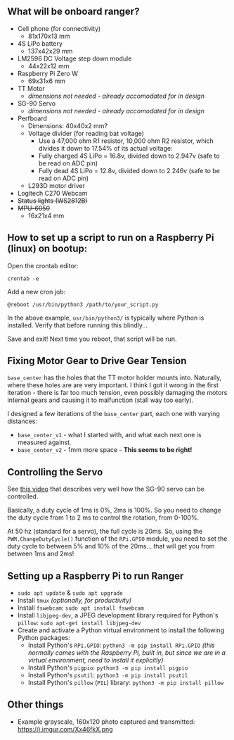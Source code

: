 ## What will be onboard ranger?
- Cell phone (for connectivity)
    - 81x170x13 mm
- 4S LiPo battery
    - 137x42x29 mm
- LM2596 DC Voltage step down module
    - 44x22x12 mm
- Raspberry Pi Zero W
    - 69x31x6 mm
- TT Motor
    - *dimensions not needed - already accomodated for in design*
- SG-90 Servo
    - *dimensions not needed - already accomodated for in design*
- Perfboard
    - Dimensions: 40x40x2 mm?
    - Voltage divider (for reading bat voltage)
        - Use a 47,000 ohm R1 resistor, 10,000 ohm R2 resistor, which divides it down to 17.54% of its actual voltage:
        - Fully charged 4S LiPo = 16.8v, divided down to 2.947v (safe to be read on ADC pin)
        - Fully dead 4S LiPo = 12.8v, divided down to 2.246v (safe to be read on ADC pin)
    - L293D motor driver
- Logitech C270 Webcam
- ~~Status lights (WS2812B)~~
- ~~MPU-6050~~
    - 16x21x4 mm

## How to set up a script to run on a Raspberry Pi (linux) on bootup:
Open the crontab editor:
```
crontab -e
```

Add a new cron job:
```
@reboot /usr/bin/python3 /path/to/your_script.py
```

In the above example, `usr/bin/python3/` is typically where Python is installed. Verify that before running this blindly...

Save and exit! Next time you reboot, that script will be run.

## Fixing Motor Gear to Drive Gear Tension
`base_center` has the holes that the TT motor holder mounts into. Naturally, where these holes are are very important. I think I got it wrong in the first iteration - there is far too much tension, even possibly damaging the motors internal gears and causing it to malfunction (stall way too early).

I designed a few iterations of the `base_center` part, each one with varying distances:
- `base_center_v1` - what I started with, and what each next one is measured against.
- `base_center_v2` - 1mm more space - **This seems to be right!**

## Controlling the Servo
See [this video](https://www.youtube.com/watch?v=uOQk8SJso6Q) that describes very well how the SG-90 servo can be controlled.

Basically, a duty cycle of 1ms is 0%, 2ms is 100%. So you need to change the duty cycle from 1 to 2 ms to control the rotation, from 0-100%.

At 50 hz (standard for a servo), the full cycle is 20ms. So, using the `PWM.ChangeDutyCycle()` function of the `RPi.GPIO` module, you need to set the duty cycle to between 5% and 10% of the 20ms... that will get you from between 1ms and 2ms!

## Setting up a Raspberry Pi to run Ranger
- `sudo apt update` & `sudo apt upgrade`
- Install `tmux` *(optionally, for productivity)*
- Install `fswebcam`: `sudo apt install fswebcam`
- Install `libjpeg-dev`, a JPEG development library required for Python's `pillow`: `sudo apt-get install libjpeg-dev`
- Create and activate a Python virtual environment to install the following Python packages:
    - Install Python's `RPi.GPIO`: `python3 -m pip install RPi.GPIO` *(this normally comes with the Raspberry Pi, built in, but since we are in a virtual environment, need to install it explicitly)*
    - Install Python's `pigpio`: `python3 -m pip install pigpio`
    - Install Python's `psutil`: `python3 -m pip install psutil`
    - Install Python's `pillow` (`PIL`) library: `python3 -m pip install pillow`

## Other things
- Example grayscale, 160x120 photo captured and transmitted: https://i.imgur.com/Xx46fkX.png